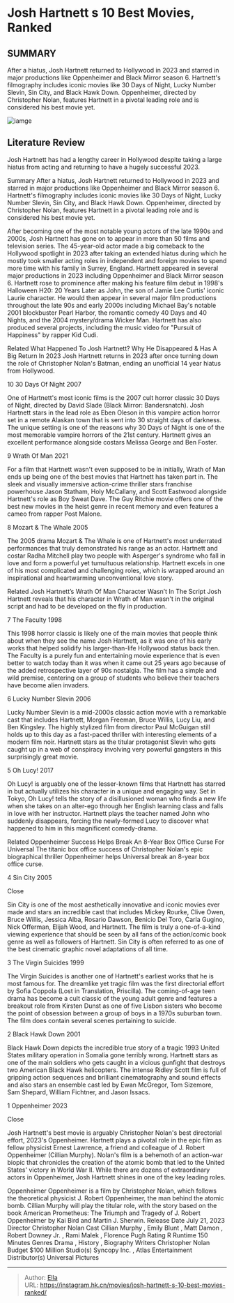 # Josh Hartnett s 10 Best Movies, Ranked


## SUMMARY 


 After a hiatus, Josh Hartnett returned to Hollywood in 2023 and starred in major productions like Oppenheimer and Black Mirror season 6. 
 Hartnett&#39;s filmography includes iconic movies like 30 Days of Night, Lucky Number Slevin, Sin City, and Black Hawk Down. 
 Oppenheimer, directed by Christopher Nolan, features Hartnett in a pivotal leading role and is considered his best movie yet. 

![iamge](https://static1.srcdn.com/wordpress/wp-content/uploads/2023/12/josh-hartnett-movies-ranked.jpg)

## Literature Review
Josh Hartnett has had a lengthy career in Hollywood despite taking a large hiatus from acting and returning to have a hugely successful 2023.

Summary
 After a hiatus, Josh Hartnett returned to Hollywood in 2023 and starred in major productions like Oppenheimer and Black Mirror season 6. 
 Hartnett&#39;s filmography includes iconic movies like 30 Days of Night, Lucky Number Slevin, Sin City, and Black Hawk Down. 
 Oppenheimer, directed by Christopher Nolan, features Hartnett in a pivotal leading role and is considered his best movie yet. 




After becoming one of the most notable young actors of the late 1990s and 2000s, Josh Hartnett has gone on to appear in more than 50 films and television series. The 45-year-old actor made a big comeback to the Hollywood spotlight in 2023 after taking an extended hiatus during which he mostly took smaller acting roles in independent and foreign movies to spend more time with his family in Surrey, England. Hartnett appeared in several major productions in 2023 including Oppenheimer and Black Mirror season 6.
Hartnett rose to prominence after making his feature film debut in 1998&#39;s Halloween H20: 20 Years Later as John, the son of Jamie Lee Curtis&#39; iconic Laurie character. He would then appear in several major film productions throughout the late 90s and early 2000s including Michael Bay&#39;s notable 2001 blockbuster Pearl Harbor, the romantic comedy 40 Days and 40 Nights, and the 2004 mystery/drama Wicker Man. Hartnett has also produced several projects, including the music video for &#34;Pursuit of Happiness&#34; by rapper Kid Cudi.
            
Related
 What Happened To Josh Hartnett? Why He Disappeared &amp; Has A Big Return In 2023 
Josh Hartnett returns in 2023 after once turning down the role of Christopher Nolan&#39;s Batman, ending an unofficial 14 year hiatus from Hollywood.







 10  30 Days Of Night 
2007
        

One of Hartnett&#39;s most iconic films is the 2007 cult horror classic 30 Days of Night, directed by David Slade (Black Mirror: Bandersnatch). Josh Hartnett stars in the lead role as Eben Oleson in this vampire action horror set in a remote Alaskan town that is sent into 30 straight days of darkness. The unique setting is one of the reasons why 30 Days of Night is one of the most memorable vampire horrors of the 21st century. Hartnett gives an excellent performance alongside costars Melissa George and Ben Foster.


 9  Wrath Of Man 
2021
        

For a film that Hartnett wasn&#39;t even supposed to be in initially, Wrath of Man ends up being one of the best movies that Hartnett has taken part in. The sleek and visually immersive action-crime thriller stars franchise powerhouse Jason Statham, Holy McCallany, and Scott Eastwood alongside Hartnett&#39;s role as Boy Sweat Dave. The Guy Ritchie movie offers one of the best new movies in the heist genre in recent memory and even features a cameo from rapper Post Malone.


 8  Mozart &amp; The Whale 
2005
        

The 2005 drama Mozart &amp; The Whale is one of Hartnett&#39;s most underrated performances that truly demonstrated his range as an actor. Hartnett and costar Radha Mitchell play two people with Asperger&#39;s syndrome who fall in love and form a powerful yet tumultuous relationship. Hartnett excels in one of his most complicated and challenging roles, which is wrapped around an inspirational and heartwarming unconventional love story.
            
Related
 Josh Hartnett’s Wrath Of Man Character Wasn’t In The Script 
Josh Hartnett reveals that his character in Wrath of Man wasn&#39;t in the original script and had to be developed on the fly in production.






 7  The Faculty 
1998
        

This 1998 horror classic is likely one of the main movies that people think about when they see the name Josh Hartnett, as it was one of his early works that helped solidify his larger-than-life Hollywood status back then. The Faculty is a purely fun and entertaining movie experience that is even better to watch today than it was when it came out 25 years ago because of the added retrospective layer of 90s nostalgia. The film has a simple and wild premise, centering on a group of students who believe their teachers have become alien invaders.


 6  Lucky Number Slevin 
2006
        

Lucky Number Slevin is a mid-2000s classic action movie with a remarkable cast that includes Hartnett, Morgan Freeman, Bruce Willis, Lucy Liu, and Ben Kingsley. The highly stylized film from director Paul McGuigan still holds up to this day as a fast-paced thriller with interesting elements of a modern film noir. Hartnett stars as the titular protagonist Slevin who gets caught up in a web of conspiracy involving very powerful gangsters in this surprisingly great movie.


 5  Oh Lucy! 
2017
        

Oh Lucy! is arguably one of the lesser-known films that Hartnett has starred in but actually utilizes his character in a unique and engaging way. Set in Tokyo, Oh Lucy! tells the story of a disillusioned woman who finds a new life when she takes on an alter-ego through her English learning class and falls in love with her instructor. Hartnett plays the teacher named John who suddenly disappears, forcing the newly-formed Lucy to discover what happened to him in this magnificent comedy-drama.
            
Related
 Oppenheimer Success Helps Break An 8-Year Box Office Curse For Universal 
The titanic box office success of Christopher Nolan&#39;s epic biographical thriller Oppenheimer helps Universal break an 8-year box office curse.






 4  Sin City 
2005


Close







Sin City is one of the most aesthetically innovative and iconic movies ever made and stars an incredible cast that includes Mickey Rourke, Clive Owen, Bruce Willis, Jessica Alba, Rosario Dawson, Benicio Del Toro, Carla Gugino, Nick Offerman, Elijah Wood, and Hartnett. The film is truly a one-of-a-kind viewing experience that should be seen by all fans of the action/comic book genre as well as followers of Hartnett. Sin City is often referred to as one of the best cinematic graphic novel adaptations of all time.


 3  The Virgin Suicides 
1999
        

The Virgin Suicides is another one of Hartnett&#39;s earliest works that he is most famous for. The dreamlike yet tragic film was the first directorial effort by Sofia Coppola (Lost in Translation, Priscilla). The coming-of-age teen drama has become a cult classic of the young adult genre and features a breakout role from Kirsten Dunst as one of five Lisbon sisters who become the point of obsession between a group of boys in a 1970s suburban town. The film does contain several scenes pertaining to suicide.


 2  Black Hawk Down 
2001
        

Black Hawk Down depicts the incredible true story of a tragic 1993 United States military operation in Somalia gone terribly wrong. Hartnett stars as one of the main soldiers who gets caught in a vicious gunfight that destroys two American Black Hawk helicopters. The intense Ridley Scott film is full of gripping action sequences and brilliant cinematography and sound effects and also stars an ensemble cast led by Ewan McGregor, Tom Sizemore, Sam Shepard, William Fichtner, and Jason Issacs.


 1  Oppenheimer 
2023


Close







Josh Hartnett&#39;s best movie is arguably Christopher Nolan&#39;s best directorial effort, 2023&#39;s Oppenheimer. Hartnett plays a pivotal role in the epic film as fellow physicist Ernest Lawrence, a friend and colleague of J. Robert Oppenheimer (Cillian Murphy). Nolan&#39;s film is a behemoth of an action-war biopic that chronicles the creation of the atomic bomb that led to the United States&#39; victory in World War II. While there are dozens of extraordinary actors in Oppenheimer, Josh Hartnett shines in one of the key leading roles.
        


 Oppenheimer 
Oppenheimer is a film by Christopher Nolan, which follows the theoretical physicist J. Robert Oppenheimer, the man behind the atomic bomb. Cillian Murphy will play the titular role, with the story based on the book American Prometheus: The Triumph and Tragedy of J. Robert Oppenheimer by Kai Bird and Martin J. Sherwin.
 Release Date   July 21, 2023    Director   Christopher Nolan    Cast   Cillian Murphy , Emily Blunt , Matt Damon , Robert Downey Jr. , Rami Malek , Florence Pugh    Rating   R    Runtime   150 Minutes    Genres   Drama , History , Biography    Writers   Christopher Nolan    Budget   $100 Million    Studio(s)   Syncopy Inc. , Atlas Entertainment    Distributor(s)   Universal Pictures    





---

> Author: [Ella](https://instagram.hk.cn/)  
> URL: https://instagram.hk.cn/movies/josh-hartnett-s-10-best-movies-ranked/  


